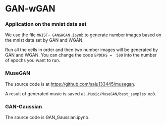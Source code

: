 # GAN-wGAN

### Application on the mnist data set

We use the file `MNIST- GAN&WGAN.ipynb` to generate number images based on the mnist data set by GAN and WGAN. 

Run all the cells in order and then two number images will be generated by GAN and WGAN.  You can change the code `EPOCHS =  500` into the number of epochs you want to run. 

### MuseGAN

The source code is at https://github.com/salu133445/musegan.

A result of generated music is saved at `.Music/MuseGAN/best_samples.mp3`.

### GAN-Gaussian

The source code is GAN_Gaussian.ipynb.
